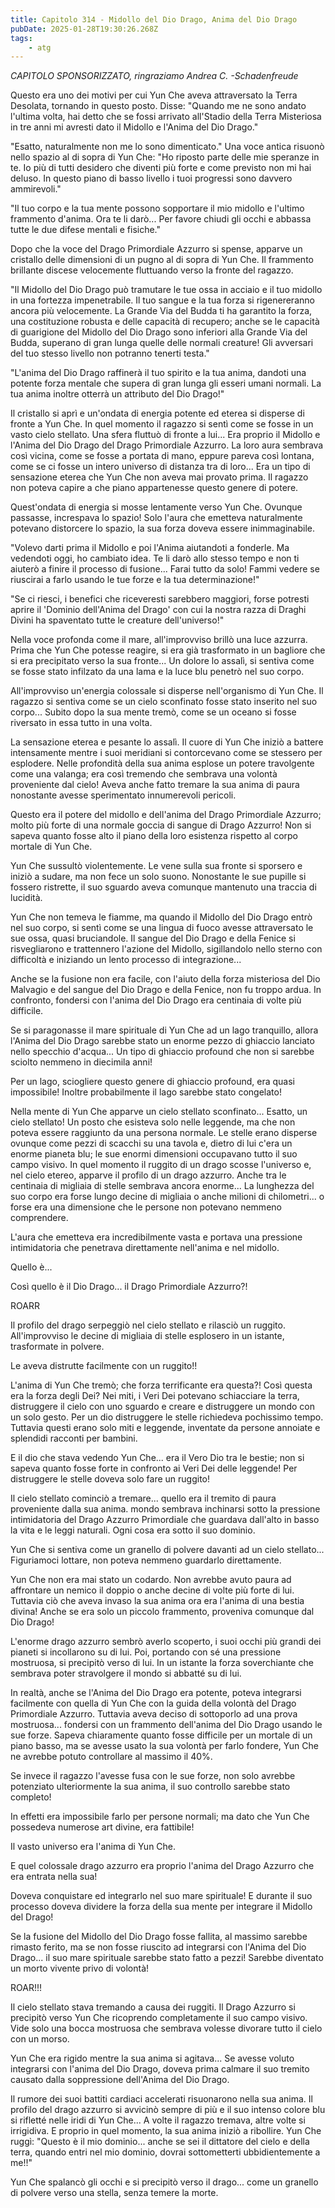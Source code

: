 ```yaml
---
title: Capitolo 314 - Midollo del Dio Drago, Anima del Dio Drago
pubDate: 2025-01-28T19:30:26.268Z
tags:
    - atg
---
```



<em>CAPITOLO SPONSORIZZATO, ringraziamo Andrea C.
-Schadenfreude</em>


Questo era uno dei motivi per cui Yun Che aveva attraversato la Terra Desolata, tornando in questo posto. Disse: "Quando me ne sono andato l'ultima volta, hai detto che se fossi arrivato all'Stadio della Terra Misteriosa in tre anni mi avresti dato il Midollo e l'Anima del Dio Drago."


"Esatto, naturalmente non me lo sono dimenticato." Una voce antica risuonò nello spazio al di sopra di Yun Che: "Ho riposto parte delle mie speranze in te. Io più di tutti desidero che diventi più forte e come previsto non mi hai deluso. In questo piano di basso livello i tuoi progressi sono davvero ammirevoli."


"Il tuo corpo e la tua mente possono sopportare il mio midollo e l'ultimo frammento d'anima. Ora te li darò... Per favore chiudi gli occhi e abbassa tutte le due difese mentali e fisiche."


Dopo che la voce del Drago Primordiale Azzurro si spense, apparve un cristallo delle dimensioni di un pugno al di sopra di Yun Che. Il frammento brillante discese velocemente fluttuando verso la fronte del ragazzo.


"Il Midollo del Dio Drago può tramutare le tue ossa in acciaio e il tuo midollo in una fortezza impenetrabile. Il tuo sangue e la tua forza si rigenereranno ancora più velocemente. La Grande Via del Budda ti ha garantito la forza, una costituzione robusta e delle capacità di recupero; anche se le capacità di guarigione del Midollo del Dio Drago sono inferiori alla Grande Via del Budda, superano di gran lunga quelle delle normali creature! Gli avversari del tuo stesso livello non potranno tenerti testa."


"L'anima del Dio Drago raffinerà il tuo spirito e la tua anima, dandoti una potente forza mentale che supera di gran lunga gli esseri umani normali. La tua anima inoltre otterrà un attributo del Dio Drago!"


Il cristallo si aprì e un'ondata di energia potente ed eterea si disperse di fronte a Yun Che. In quel momento il ragazzo si sentì come se fosse in un vasto cielo stellato. Una sfera fluttuò di fronte a lui... Era proprio il Midollo e l'Anima del Dio Drago del Drago Primordiale Azzurro. La loro aura sembrava così vicina, come se fosse a portata di mano, eppure pareva così lontana, come se ci fosse un intero universo di distanza tra di loro... Era un tipo di sensazione eterea che Yun Che non aveva mai provato prima. Il ragazzo non poteva capire a che piano appartenesse questo genere di potere.


Quest'ondata di energia si mosse lentamente verso Yun Che. Ovunque passasse, increspava lo spazio!
Solo l'aura che emetteva naturalmente potevano distorcere lo spazio, la sua forza doveva essere inimmaginabile.


"Volevo darti prima il Midollo e poi l'Anima aiutandoti a fonderle. Ma vedendoti oggi, ho cambiato idea. Te li darò allo stesso tempo e non ti aiuterò a finire il processo di fusione... Farai tutto da solo! Fammi vedere se riuscirai a farlo usando le tue forze e la tua determinazione!"


"Se ci riesci, i benefici che riceveresti sarebbero maggiori, forse potresti aprire il 'Dominio dell'Anima del Drago' con cui la nostra razza di Draghi Divini ha spaventato tutte le creature dell'universo!"


Nella voce profonda come il mare, all'improvviso brillò una luce azzurra. Prima che Yun Che potesse reagire, si era già trasformato in un bagliore che si era precipitato verso la sua fronte... Un dolore lo assalì, si sentiva come se fosse stato infilzato da una lama e la luce blu penetrò nel suo corpo.


All'improvviso un'energia colossale si disperse nell'organismo di Yun Che. Il ragazzo si sentiva come se un cielo sconfinato fosse stato inserito nel suo corpo... Subito dopo la sua mente tremò, come se un oceano si fosse riversato in essa tutto in una volta.


La sensazione eterea e pesante lo assalì. Il cuore di Yun Che iniziò a battere intensamente mentre i suoi meridiani si contorcevano come se stessero per esplodere. Nelle profondità della sua anima esplose un potere travolgente come una valanga; era così tremendo che sembrava una volontà proveniente dal cielo! Aveva anche fatto tremare la sua anima di paura nonostante avesse sperimentato innumerevoli pericoli.


Questo era il potere del midollo e dell'anima del Drago Primordiale Azzurro; molto più forte di una normale goccia di sangue di Drago Azzurro! Non si sapeva quanto fosse alto il piano della loro esistenza rispetto al corpo mortale di Yun Che.


Yun Che sussultò violentemente. Le vene sulla sua fronte si sporsero e iniziò a sudare, ma non fece un solo suono. Nonostante le sue pupille si fossero ristrette, il suo sguardo aveva comunque mantenuto una traccia di lucidità.


Yun Che non temeva le fiamme, ma quando il Midollo del Dio Drago entrò nel suo corpo, si sentì come se una lingua di fuoco avesse attraversato le sue ossa, quasi bruciandole. Il sangue del Dio Drago e della Fenice si risvegliarono e trattennero l'azione del Midollo, sigillandolo nello sterno con difficoltà e iniziando un lento processo di integrazione...


Anche se la fusione non era facile, con l'aiuto della forza misteriosa del Dio Malvagio e del sangue del Dio Drago e della Fenice, non fu troppo ardua. In confronto, fondersi con l'anima del Dio Drago era centinaia di volte più difficile.


Se si paragonasse il mare spirituale di Yun Che ad un lago tranquillo, allora l'Anima del Dio Drago sarebbe stato un enorme pezzo di ghiaccio lanciato nello specchio d'acqua... Un tipo di ghiaccio profound che non si sarebbe sciolto nemmeno in diecimila anni!


Per un lago, sciogliere questo genere di ghiaccio profound, era quasi impossibile! Inoltre probabilmente il lago sarebbe stato congelato!


Nella mente di Yun Che apparve un cielo stellato sconfinato... Esatto, un cielo stellato! Un posto che esisteva solo nelle leggende, ma che non poteva essere raggiunto da una persona normale. Le stelle erano disperse ovunque come pezzi di scacchi su una tavola e, dietro di lui c'era un enorme pianeta blu; le sue enormi dimensioni occupavano tutto il suo campo visivo. In quel momento il ruggito di un drago scosse l'universo e, nel cielo etereo, apparve il profilo di un drago azzurro. Anche tra le centinaia di migliaia di stelle sembrava ancora enorme... La lunghezza del suo corpo era forse lungo decine di migliaia o anche milioni di chilometri... o forse era una dimensione che le persone non potevano nemmeno comprendere.


L'aura che emetteva era incredibilmente vasta e portava una pressione intimidatoria che penetrava direttamente nell'anima e nel midollo.


Quello è...


Così quello è il Dio Drago... il Drago Primordiale Azzurro?!


ROARR


Il profilo del drago serpeggiò nel cielo stellato e rilasciò un ruggito. All'improvviso le decine di migliaia di stelle esplosero in un istante, trasformate in polvere.


Le aveva distrutte facilmente con un ruggito!!


L'anima di Yun Che tremò; che forza terrificante era questa?! Così questa era la forza degli Dei? Nei miti, i Veri Dei potevano schiacciare la terra, distruggere il cielo con uno sguardo e creare e distruggere un mondo con un solo gesto. Per un dio distruggere le stelle richiedeva pochissimo tempo. Tuttavia questi erano solo miti e leggende, inventate da persone annoiate e splendidi racconti per bambini.


E il dio che stava vedendo Yun Che... era il Vero Dio tra le bestie; non si sapeva quanto fosse forte in confronto ai Veri Dei delle leggende!
Per distruggere le stelle doveva solo fare un ruggito!


Il cielo stellato cominciò a tremare... quello era il tremito di paura proveniente dalla sua anima. mondo sembrava inchinarsi sotto la pressione intimidatoria del Drago Azzurro Primordiale che guardava dall'alto in basso la vita e le leggi naturali. Ogni cosa era sotto il suo dominio.


Yun Che si sentiva come un granello di polvere davanti ad un cielo stellato... Figuriamoci lottare, non poteva nemmeno guardarlo direttamente.


Yun Che non era mai stato un codardo. Non avrebbe avuto paura ad affrontare un nemico il doppio o anche decine di volte più forte di lui. Tuttavia ciò che aveva invaso la sua anima ora era l'anima di una bestia divina! Anche se era solo un piccolo frammento, proveniva comunque dal Dio Drago!


L'enorme drago azzurro sembrò averlo scoperto, i suoi occhi più grandi dei pianeti si incollarono su di lui. Poi, portando con sé una pressione mostruosa, si precipitò verso di lui. In un istante la forza soverchiante che sembrava poter stravolgere il mondo si abbatté su di lui.


In realtà, anche se l'Anima del Dio Drago era potente, poteva integrarsi facilmente con quella di Yun Che con la guida della volontà del Drago Primordiale Azzurro. Tuttavia aveva deciso di sottoporlo ad una prova mostruosa... fondersi con un frammento dell'anima del Dio Drago usando le sue forze. Sapeva chiaramente quanto fosse difficile per un mortale di un piano basso, ma se avesse usato la sua volontà per farlo fondere, Yun Che ne avrebbe potuto controllare al massimo il 40%.


Se invece il ragazzo l'avesse fusa con le sue forze, non solo avrebbe potenziato ulteriormente la sua anima, il suo controllo sarebbe stato completo!


In effetti era impossibile farlo per persone normali; ma dato che Yun Che possedeva numerose art divine, era fattibile!


Il vasto universo era l'anima di Yun Che.


E quel colossale drago azzurro era proprio l'anima del Drago Azzurro che era entrata nella sua!


Doveva conquistare ed integrarlo nel suo mare spirituale!
E durante il suo processo doveva dividere la forza della sua mente per integrare il Midollo del Drago!


Se la fusione del Midollo del Dio Drago fosse fallita, al massimo sarebbe rimasto ferito, ma se non fosse riuscito ad integrarsi con l'Anima del Dio Drago... il suo mare spirituale sarebbe stato fatto a pezzi! Sarebbe diventato un morto vivente privo di volontà!


ROAR!!!


Il cielo stellato stava tremando a causa dei ruggiti. Il Drago Azzurro si precipitò verso Yun Che ricoprendo completamente il suo campo visivo. Vide solo una bocca mostruosa che sembrava volesse divorare tutto il cielo con un morso.


Yun Che era rigido mentre la sua anima si agitava... Se avesse voluto integrarsi con l'anima del Dio Drago, doveva prima calmare il suo tremito causato dalla soppressione dell'Anima del Dio Drago.


Il rumore dei suoi battiti cardiaci accelerati risuonarono nella sua anima. Il profilo del drago azzurro si avvicinò sempre di più e il suo intenso colore blu si rifletté nelle iridi di Yun Che... A volte il ragazzo tremava, altre volte si irrigidiva. E proprio in quel momento, la sua anima iniziò a ribollire. Yun Che ruggì: "Questo è il mio dominio... anche se sei il dittatore del cielo e della terra, quando entri nel mio dominio, dovrai sottometterti ubbidientemente a me!!"


Yun Che spalancò gli occhi e si precipitò verso il drago... come un granello di polvere verso una stella, senza temere la morte.
                                


                                



